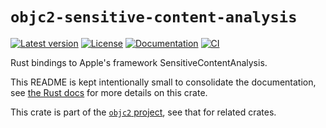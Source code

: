 # `objc2-sensitive-content-analysis`

[![Latest version](https://badgen.net/crates/v/objc2-sensitive-content-analysis)](https://crates.io/crates/objc2-sensitive-content-analysis)
[![License](https://badgen.net/badge/license/MIT/blue)](../LICENSE.txt)
[![Documentation](https://docs.rs/objc2-sensitive-content-analysis/badge.svg)](https://docs.rs/objc2-sensitive-content-analysis/)
[![CI](https://github.com/madsmtm/objc2/actions/workflows/ci.yml/badge.svg)](https://github.com/madsmtm/objc2/actions/workflows/ci.yml)

Rust bindings to Apple's framework SensitiveContentAnalysis.

This README is kept intentionally small to consolidate the documentation, see
[the Rust docs](https://docs.rs/objc2-sensitive-content-analysis/) for more details on this crate.

This crate is part of the [`objc2` project](https://github.com/madsmtm/objc2),
see that for related crates.
